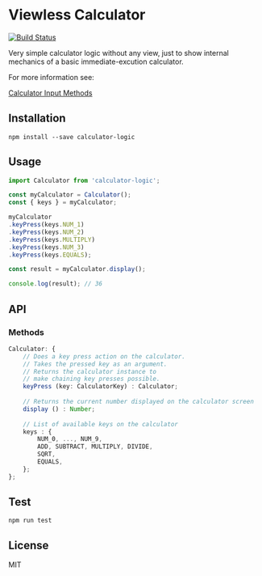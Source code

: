 # Viewless Calculator

[![Build Status](https://travis-ci.org/M-Nasab/Viewless-Calculator.svg?branch=master)](https://travis-ci.org/M-Nasab/Viewless-Calculator)

Very simple calculator logic without any view, just to show internal mechanics of a basic immediate-excution calculator.

For more information see:

[Calculator Input Methods](https://en.wikipedia.org/wiki/Calculator_input_methods)

## Installation

```
npm install --save calculator-logic
```

## Usage

```javascript
import Calculator from 'calculator-logic';

const myCalculator = Calculator();
const { keys } = myCalculator;

myCalculator
.keyPress(keys.NUM_1)
.keyPress(keys.NUM_2)
.keyPress(keys.MULTIPLY)
.keyPress(keys.NUM_3)
.keyPress(keys.EQUALS);

const result = myCalculator.display();

console.log(result); // 36

```

## API

### Methods

```typescript
Calculator: {
    // Does a key press action on the calculator.
    // Takes the pressed key as an argument.
    // Returns the calculator instance to
    // make chaining key presses possible.
    keyPress (key: CalculatorKey) : Calculator;
    
    // Returns the current number displayed on the calculator screen
    display () : Number;
    
    // List of available keys on the calculator
    keys : {
        NUM_0, ..., NUM_9,
        ADD, SUBTRACT, MULTIPLY, DIVIDE,
        SQRT,
        EQUALS,
    };
};
```

## Test

```
npm run test
```

## License

MIT